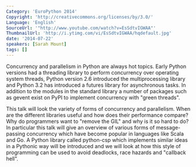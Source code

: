 ```yaml
---
Category: 'EuroPython 2014'
Copyright: 'http://creativecommons.org/licenses/by/3.0/'
Language: 'English'
SourceUrl: '"http://www.youtube.com/watch?v=EsSdtvIGWAA"'
ThumbnailUrl: 'http://i.ytimg.com/vi/EsSdtvIGWAA/hqdefault.jpg'
date: '2014-07-22'
speakers: [Sarah Mount]
tags: []
---
```

Concurrency and parallelism in Python are always hot topics. Early Python versions had a threading library to perform concurrency over operating system threads, Python version 2.6 introduced the multiprocessing library and Python 3.2 has introduced a futures library for asynchronous tasks. In addition to the modules in the standard library a number of packages such as gevent exist on PyPI to implement concurrency with "green threads". 

This talk will look the variety of forms of concurrency and parallelism. When are the different libraries useful and how does their performance compare? Why do programmers want to "remove the GIL" and why is it so hard to do? In particular this talk will give an overview of various forms of message-passing concurrency which have become popular in languages like Scala and Go. A Python library called python-csp which implements similar ideas in a Pythonic way will be introduced and we will look at how this style of programming can be used to avoid deadlocks, race hazards and "callback hell".